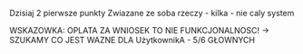 Dzisiaj 2 pierwsze punkty
Zwiazane ze soba rzeczy - kilka - nie caly system

WSKAZOWKA: OPLATA ZA WNIOSEK TO NIE FUNKCJONALNOSC! -> SZUKAMY CO JEST WAZNE DLA UżytkownikA - 5/6 GŁOWNYCH